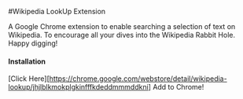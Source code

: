 #Wikipedia LookUp Extension

A Google Chrome extension to enable searching a selection of text on Wikipedia.
To encourage all your dives into the Wikipedia Rabbit Hole. Happy digging!


#### Installation
[Click Here][https://chrome.google.com/webstore/detail/wikipedia-lookup/jhjlblkmokplgkinfffkdeddmmmddkni]
Add to Chrome!
